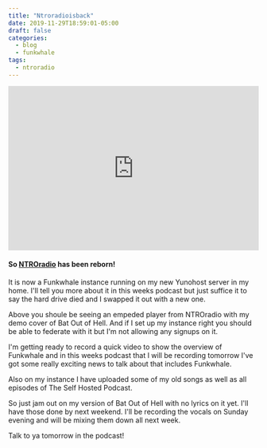 ```yaml
---
title: "Ntroradioisback"
date: 2019-11-29T18:59:01-05:00
draft: false
categories:
  - blog
  - funkwhale
tags:
  - ntroradio
---
```


<iframe width="100%" height="330" scrolling="no" frameborder="no" src="https://ntroradio.com/front/embed.html?&amp;type=album&amp;id=7"></iframe>

#### So [NTROradio](https://ntroradio.com) has been reborn!
It is now a Funkwhale instance running on my new Yunohost server in my home. I'll tell you more about it in this weeks podcast but just suffice it to say the hard drive died and I swapped it out with a new one. 

Above you shoule be seeing an empeded player from NTROradio with my demo cover of Bat Out of Hell. And if I set up my instance right you should be able to federate with it but I'm not allowing any signups on it. 

I'm getting ready to record a quick video to show the overview of Funkwhale and in this weeks podcast that I will be recording tomorrow I've got some really exciting news to talk about that includes Funkwhale.

Also on my instance I have uploaded some of my old songs as well as all episodes of The Self Hosted Podcast. 

So just jam out on my version of Bat Out of Hell with no lyrics on it yet. I'll have those done by next weekend. I'll be recording the vocals on Sunday evening and will be mixing them down all next week. 

Talk to ya tomorrow in the podcast!